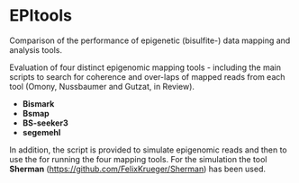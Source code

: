 # EPItools
Comparison of the performance of epigenetic (bisulfite-) data mapping and analysis tools.

Evaluation of four distinct epigenomic mapping tools - including the main scripts to search for coherence and over-laps of mapped reads from each tool (Omony, Nussbaumer and Gutzat, in Review).

- **Bismark**
- **Bsmap**
- **BS-seeker3**
- **segemehl**

In addition, the script is provided to simulate epigenomic reads and then to use the for running the four mapping tools.
For the simulation the tool **Sherman** (https://github.com/FelixKrueger/Sherman) has been used.

